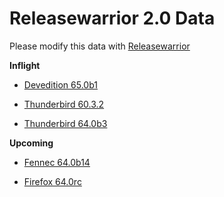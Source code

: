 

Releasewarrior 2.0 Data
=======================

Please modify this data with [Releasewarrior](https://github.com/mozilla-releng/releasewarrior-2.0)

**Inflight**

* [Devedition 65.0b1](/inflight/devedition/devedition-devedition-65.0b1.md)

* [Thunderbird 60.3.2](/inflight/thunderbird/thunderbird-release-60.3.2.md)

* [Thunderbird 64.0b3](/inflight/thunderbird/thunderbird-beta-64.0b3.md)

**Upcoming**

* [Fennec 64.0b14](/upcoming/fennec/fennec-beta-64.0b14.md)

* [Firefox 64.0rc](/upcoming/firefox/firefox-release-rc-64.0rc.md)

